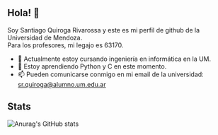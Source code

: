 ## Hola! 👋

Soy Santiago Quiroga Rivarossa y este es mi perfil de github de la Universidad de Mendoza.<br />
Para los profesores, mi legajo es 63170.<br />

- 🔭 Actualmente estoy cursando ingeniería en informática en la UM.
- 🌱 Estoy aprendiendo Python y C en este momento.
- 📫 Pueden comunicarse conmigo en mi email de la universidad: sr.quiroga@alumno.um.edu.ar

## Stats
![Anurag's GitHub stats](https://github-readme-stats.vercel.app/api?username=SantiQR-UM&show_icons=true&theme=radical)

